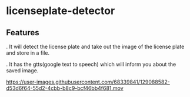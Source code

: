 



# licenseplate-detector
<h2>Features</h2>
<p>. It will detect the license plate and take out the image of the license plate and store in a file.<p>

<p>. It has the gtts(google text to speech) which will inform you about the saved image.<p>

https://user-images.githubusercontent.com/68339841/129088582-d53d6f64-55d2-4cbb-b8c9-bcf46bb4f681.mov
